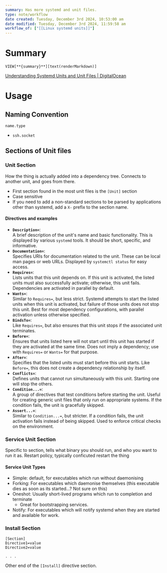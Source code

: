 ```yaml
---
summary: Has more systemd and unit files.
type: note/workflow
date created: Tuesday, December 3rd 2024, 10:53:00 am
date modified: Tuesday, December 3rd 2024, 11:59:58 am
workflow_of: ["[[Linux systemd units]]"]
---
```

# Summary
`VIEW[**{summary}**][text(renderMarkdown)]`

[Understanding Systemd Units and Unit Files | DigitalOcean](https://www.digitalocean.com/community/tutorials/understanding-systemd-units-and-unit-files)

# Usage
## Naming Convention
```
name.type
```
- `ssh.socket`

## Sections of Unit files

### Unit Section
How the thing is actually added into a dependency tree. Connects to another unit, and goes from there.
- First section found in the most unit files is the `[Unit]` section
- Case sensitive
- If you need to add a non-standard sections to be parsed by applications other than systemd, add a `X-` prefix to the section name.

#### Directives and examples
- **`Description=`**:  
    A brief description of the unit's name and basic functionality. This is displayed by various `systemd` tools. It should be short, specific, and informative.
- **`Documentation=`**:  
    Specifies URIs for documentation related to the unit. These can be local man pages or web URLs. Displayed by `systemctl status` for easy access.
- **`Requires=`**:  
    Lists units that this unit depends on. If this unit is activated, the listed units must also successfully activate; otherwise, this unit fails. Dependencies are activated in parallel by default.
- **`Wants=`**:  
    Similar to `Requires=`, but less strict. Systemd attempts to start the listed units when this unit is activated, but failure of those units does not stop this unit. Best for most dependency configurations, with parallel activation unless otherwise specified.
- **`BindsTo=`**:  
    Like `Requires=`, but also ensures that this unit stops if the associated unit terminates.
- **`Before=`**:  
    Ensures that units listed here will not start until this unit has started if they are activated at the same time. Does not imply a dependency; use with `Requires=` or `Wants=` for that purpose.
- **`After=`**:  
    Specifies that the listed units must start before this unit starts. Like `Before=`, this does not create a dependency relationship by itself.
- **`Conflicts=`**:  
    Defines units that cannot run simultaneously with this unit. Starting one will stop the others.
- **`Condition...=`**:  
    A group of directives that test conditions before starting the unit. Useful for creating generic unit files that only run on appropriate systems. If the condition fails, the unit is gracefully skipped.
- **`Assert...=`**:  
    Similar to `Condition...=`, but stricter. If a condition fails, the unit activation fails instead of being skipped. Used to enforce critical checks on the environment.

### Service Unit Section
Specific to section, tells what binary you should run, and who you want to run it as.
Restart policy, typically conficuted restart the thing

#### Service Unit Types
- Simple: default, for executables which run without daemonising 
- Forking: For executables which daemonise themselves (this executable dies as soon as its started...? Not sure on this)
- Oneshot: Usually short-lived programs which run to completion and terminate
	- Great for bootstrapping services.
- Notify: For executables which will notify systemd when they are started and available for work.

### Install Section

```
[Section]
Directive1=value
Directive2=value

. . .
```

Other end of the `[Install]` directive section.